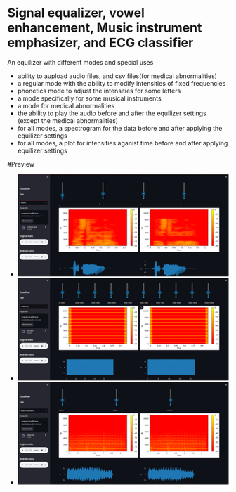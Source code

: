 # Signal equalizer, vowel enhancement, Music instrument emphasizer, and ECG classifier
An equilizer with different modes and special uses
- ability to aupload audio files, and csv files(for medical abnormalities)
- a regular mode with the ability to modify intensities of fixed frequencies
- phonetics mode to adjust the intensities for some letters
- a mode specifically for some musical instruments
- a mode for medical abnormalities
- the ability to play the audio before and after the equilizer settings (except the medical abnormalities)
- for all modes, a spectrogram for the data before and after applying the equilizer settings
- for all modes, a plot for intensities aganist time before and after applying equilizer settings

#Preview
- ![screenshot from the ui](Screenshot_2023-06-13_015629.png)
- ![screenshot from the ui](Screenshot_2023-06-13_015756.png)
- ![screenshot from the ui](Screenshot_2023-06-13_020119.png)
